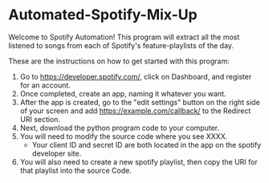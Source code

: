 # Automated-Spotify-Mix-Up

Welcome to Spotify Automation!
This program will extract all the most listened to songs from each of Spotify's feature-playlists of the day. 

These are the instructions on how to get started with this program:

1. Go to https://developer.spotify.com/, click on Dashboard, and register for an account.
2. Once completed, create an app, naming it whatever you want.
3. After the app is created, go to the "edit settings" button on the right side of your screen 
   and add https://example.com/callback/ to the Redirect URI section.
4. Next, download the python program code to your computer.
5. You will need to modify the source code where you see XXXX.
    * Your client ID and secret ID are both located in the app on the spotify developer site.
6. You will also need to create a new spotify playlist, then copy the URI for that playlist 
   into the source Code.
